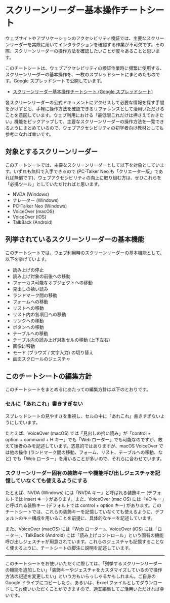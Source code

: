 # スクリーンリーダー基本操作チートシート


ウェブサイトやアプリケーションのアクセシビリティ検証では、主要なスクリーンリーダーを実際に用いてインタラクションを確認する作業が不可欠です。その際、スクリーンリーダーの操作方法を確認したいことが度々あることと思います。

このチートシートは、ウェブアクセシビリティの検証作業時に頻繁に使用する、スクリーンリーダーの基本操作を、一枚のスプレッドシートにまとめたものです。Google スプレッドシートで公開しています。

- [スクリーンリーダー基本操作チートシート (Google スプレッドシート)](https://docs.google.com/spreadsheets/d/1_F6L_VC2v-ZJKSbjqtk0EFW1zoBu5pgFcAGLtu6kVwQ/edit?usp=sharing)

各スクリーンリーダーの公式ドキュメントにアクセスして必要な情報を探す手間をかけずとも、手軽に操作方法を確認できるリファレンスとして活用いただけることを意図しています。ウェブ利用における「最低限これだけは押さえておきたい」機能をピックアップして、主要なスクリーンリーダーの操作方法を一覧できるようにまとめているので、ウェブアクセシビリティの初学者向け教材としても参考になれば幸いです。

## 対象とするスクリーンリーダー

このチートシートでは、主要なスクリーンリーダーとして以下を対象としています。いずれも無料で入手できるので (PC-Talker Neo も「クリエーター版」であれば無償です)、ウェブアクセシビリティの向上に取り組む方は、ぜひこれらを「必携ツール」としていただければと思います。

- NVDA (Windows)
- ナレーター (Windows)
- PC-Talker Neo (Windows)
- VoiceOver (macOS)
- VoiceOver (iOS)
- TalkBack (Android)

## 列挙されているスクリーンリーダーの基本機能

このチートシートでは、ウェブ利用時のスクリーンリーダーの基本機能として、以下を挙げています。

- 読み上げの停止
- 読み上げ対象の前後への移動
- フォーカス可能なオブジェクトへの移動
- 見出しの拾い読み
- ランドマーク間の移動
- フォームへの移動
- リストへの移動
- リスト内の各項目への移動
- リンクへの移動
- ボタンへの移動
- テーブルへの移動
- テーブル内の読み上げ対象セルの移動 (上下左右)
- 画像に移動
- モード (ブラウズ / 文字入力) の切り替え
- 画面スクロールのジェスチャ

## このチートシートの編集方針

このチートシートをまとめるにあたっての編集方針は以下のとおりです。

### セルに「あれこれ」書きすぎない

スプレッドシートの見やすさを重視し、セルの中に「あれこれ」書きすぎないようにしています。

たとえば、VoiceOver (macOS) では「見出しの拾い読み」が「control + option + command + H キー」でも「Web ローター」でも可能なのですが、敢えて後者のみを記述しています。恣意的ではありますが、macOS VoiceOver では他の操作 (ランドマーク間の移動、フォーム、リスト、テーブルへの移動、など) でも「Web ローター」を用いることが多いので、それらに合わせています。

### スクリーンリーダー固有の装飾キーや機能呼び出しジェスチャを記憶していなくても使えるようにする

たとえば、NVDA (Windows) には「NVDA キー」と呼ばれる装飾キー (デフォルトでは insert キー) があります。また、VoiceOver (mac OS) には「VO キー」と呼ばれる装飾キー (デフォルトでは control + option キー) があります。このチートシートでは、これらの装飾キーを記憶していなくても使えるように、デフォルトのキー構成を用いることを前提に、具体的なキーを記述しています。

また、VoiceOver (macOS) には「Web ローター」、VoiceOver (iOS) には「ローター」、TalkBack (Android) には「読み上げコントロール」という固有の機能呼び出しジェスチャが用意されています。これらのジェスチャも記憶することなく使えるように、チートシートの脚注に説明を記述しています。

---

このチートシートをお使いいただくに際しては、「列挙するスクリーンリーダーの機能を追加したい」「装飾キーやジェスチャをカスタマイズしているので操作方法の記述を変更したい」という方もいらっしゃるかもしれまん。ご自身の Google ドライブにコピーしたり、あるいは、Excel ファイルとしてダウンロードしてお使いいただくことができますので、適宜編集してご活用いただければ幸いです。
